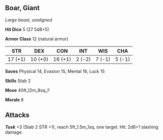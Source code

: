 ## Boar, Giant

*Large beast, unaligned*

**Hit Dice** 5 (27 5d8+5)

**Armor Class** 12 (natural armor)

| STR     | DEX     | CON     | INT     | WIS     | CHA     |
|---------|---------|---------|---------|---------|---------|
| 17 (+1) | 10 (+0) | 16 (+1) |  2 (-2) |  7 (-1) |  5 (-1) |

**Saves** Physical 14, Evasion 15, Mental 16, Luck 15

**Skills** Stab 2

**Move** 40ft\_12m\_8sq\_F

**Morale** 8

## Attacks

***Tusk*** +3 (Stab 2 STR +1), reach 5ft\_1.5m\_1sq, one target. Hit: 2d6+1 slashing damage.

